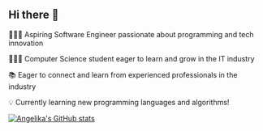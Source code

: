 ## Hi there 👋


👩🏻‍💻 Aspiring Software Engineer passionate about programming and tech innovation

👩🏻‍🎓 Computer Science student eager to learn and grow in the IT industry

📚 Eager to connect and learn from experienced professionals in the industry

💡 Currently learning new programming languages and algorithms!

 [![Angelika's GitHub stats](https://github-readme-stats.vercel.app/api?username=a-czypek)](https://github.com/a-czypek/github-readme-stats)
